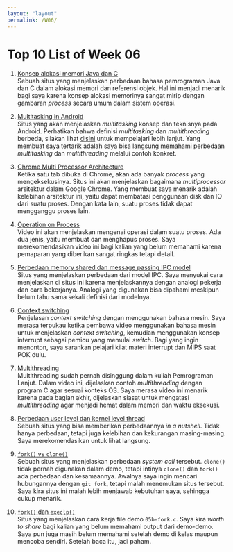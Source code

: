 ```yaml
---
layout: "layout"
permalink: /W06/
---
```


# Top 10 List of Week 06

1. [Konsep alokasi memori Java dan C](https://www.quora.com/What-is-the-difference-between-Java-and-C-when-it-comes-to-references-and-how-memory-is-allocated)<br>
Sebuah situs yang menjelaskan perbedaan bahasa pemrograman Java dan C dalam alokasi memori dan referensi objek.
Hal ini menjadi menarik bagi saya karena konsep alokasi memorinya sangat mirip dengan gambaran _process_ secara umum dalam sistem operasi.

2. [Multitasking in Android](
https://android-developers.googleblog.com/2010/04/multitasking-android-way.html)<br>
Situs yang akan menjelaskan _multitasking_ konsep dan teknisnya pada Android.
Perhatikan bahwa definisi _multitasking_ dan _multithreading_ berbeda, silakan lihat [disini](https://www.geeksforgeeks.org/difference-between-multi-tasking-and-multi-threading) untuk mempelajari lebih lanjut.
Yang membuat saya tertarik adalah saya bisa langsung memahami perbedaan _multitasking_ dan _multithreading_ melalui contoh konkret.

3. [Chrome Multi Processor Architecture](https://dev.to/entangledcognition/chrome-multi-processor-architecture-462m)<br>
Ketika satu tab dibuka di Chrome, akan ada banyak _process_ yang mengeksekusinya.
Situs ini akan menjelaskan bagaimana _multiprocessor_ arsitektur dalam Google Chrome.
Yang membuat saya menarik adalah kelebihan arsitektur ini, yaitu dapat membatasi penggunaan disk dan IO dari suatu proses.
Dengan kata lain, suatu proses tidak dapat mengganggu proses lain.

4. [Operation on Process](https://www.youtube.com/watch?v=pSW9d3Oaie8)<br>
Video ini akan menjelaskan mengenai operasi dalam suatu proses.
Ada dua jenis, yaitu membuat dan menghapus proses.
Saya merekomendasikan video ini bagi kalian yang belum memahami karena pemaparan yang diberikan sangat ringkas tetapi detail.

5. [Perbedaan memory shared dan message passing IPC model](https://stackoverflow.com/questions/1853284)<br>
Situs yang menjelaskan perbedaan dari model IPC.
Saya menyukai cara menjelaskan di situs ini karena menjelaskannya dengan analogi pekerja dan cara bekerjanya.
Analogi yang digunakan bisa dipahami meskipun belum tahu sama sekali definisi dari modelnya.

6. [Context switching](https://www.youtube.com/watch?v=DKmBRl8j3Ak)<br>
Penjelasan _context switching_ dengan menggunakan bahasa mesin.
Saya merasa terpukau ketika pembawa video menggunakan bahasa mesin untuk menjelaskan _context switching_, kemudian menggunakan konsep interrupt sebagai pemicu yang memulai _switch_.
Bagi yang ingin menonton, saya sarankan pelajari kilat materi interrupt dan MIPS saat POK dulu.

7. [Multithreading](https://www.youtube.com/watch?v=7ENFeb-J75k)<br>
Multithreading sudah pernah disinggung dalam kuliah Pemrograman Lanjut.
Dalam video ini, dijelaskan contoh _multithreading_ dengan program C agar sesuai konteks OS.
Saya merasa video ini menarik karena pada bagian akhir, dijelaskan siasat untuk mengatasi _multithreading_ agar menjadi hemat dalam memori dan waktu eksekusi.

8. [Perbedaan user level dan kernel level thread](https://alldifferences.net/difference-between-user-level-and-kernel-level-thread/)<br>
Sebuah situs yang bisa memberikan perbedaannya _in a nutshell_.
Tidak hanya perbedaan, tetapi juga kelebihan dan kekurangan masing-masing.
Saya merekomendasikan untuk lihat langsung.

9. [`fork()` vs `clone()`](https://unix.stackexchange.com/questions/199686)<br>
Sebuah situs yang menjelaskan perbedaan _system call_ tersebut.
`clone()` tidak pernah digunakan dalam demo, tetapi intinya `clone()` dan `fork()` ada perbedaan dan kesamaannya.
Awalnya saya ingin mencari hubungannya dengan `git fork`, tetapi malah menemukan situs tersebut.
Saya kira situs ini malah lebih menjawab kebutuhan saya, sehingga cukup menarik.

10. [`fork()` dan `execlp()`](https://stackoverflow.com/questions/7156338)<br>
Situs yang menjelaskan cara kerja file demo `05b-fork.c`.
Saya kira _worth to share_ bagi kalian yang belum memahami output dari demo-demo.
Saya pun juga masih belum memahami setelah demo di kelas maupun mencoba sendiri.
Setelah baca itu, jadi paham.
